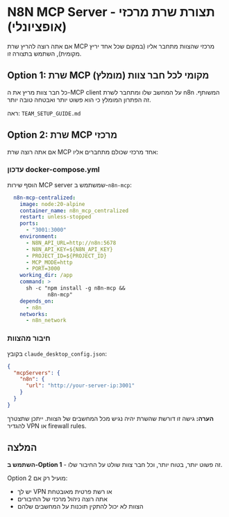 # N8N MCP Server - תצורת שרת מרכזי (אופציונלי)

אם אתה רוצה להריץ שרת MCP מרכזי שהצוות מתחבר אליו (במקום שכל אחד יריץ מקומית),
השתמש בתצורה זו.

## Option 1: שרת MCP מקומי לכל חבר צוות (מומלץ)

כל חבר צוות מריץ את ה-MCP client על המחשב שלו ומתחבר לשרת n8n המשותף.
זה הפתרון המומלץ כי הוא פשוט יותר ואבטחה טובה יותר.

ראה: `TEAM_SETUP_GUIDE.md`

## Option 2: שרת MCP מרכזי

אם אתה רוצה שרת MCP אחד מרכזי שכולם מתחברים אליו:

### עדכון docker-compose.yml

הוסף שירות MCP server שמשתמש ב-`n8n-mcp`:

```yaml
  n8n-mcp-centralized:
    image: node:20-alpine
    container_name: n8n_mcp_centralized
    restart: unless-stopped
    ports:
      - "3001:3000"
    environment:
      - N8N_API_URL=http://n8n:5678
      - N8N_API_KEY=${N8N_API_KEY}
      - PROJECT_ID=${PROJECT_ID}
      - MCP_MODE=http
      - PORT=3000
    working_dir: /app
    command: >
      sh -c "npm install -g n8n-mcp && 
             n8n-mcp"
    depends_on:
      - n8n
    networks:
      - n8n_network
```

### חיבור מהצוות

בקובץ `claude_desktop_config.json`:

```json
{
  "mcpServers": {
    "n8n": {
      "url": "http://your-server-ip:3001"
    }
  }
}
```

**הערה:** גישה זו דורשת שהשרת יהיה נגיש מכל המחשבים של הצוות.
ייתכן שתצטרך להגדיר VPN או firewall rules.

## המלצה

**השתמש ב-Option 1** - זה פשוט יותר, בטוח יותר, וכל חבר צוות שולט על החיבור שלו.

Option 2 מועיל רק אם:
- יש לך VPN או רשת פרטית מאובטחת
- אתה רוצה ניהול מרכזי של החיבורים
- הצוות לא יכול להתקין תוכנות על המחשבים שלהם

